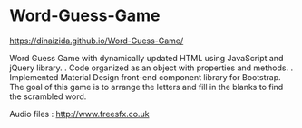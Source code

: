 # Word-Guess-Game

https://dinaizida.github.io/Word-Guess-Game/

Word Guess Game with dynamically updated HTML using JavaScript and jQuery library.
. Code organized as an object with properties and methods.
. Implemented Material Design front-end component library for Bootstrap. 
The goal of this game is to arrange the letters and fill in the blanks to find the scrambled word.

Audio files :  http://www.freesfx.co.uk
